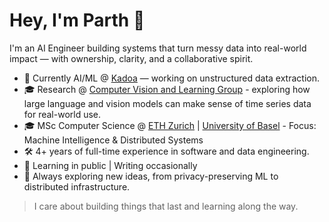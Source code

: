 # Hey, I'm Parth 👋

I'm an AI Engineer building systems that turn messy data into real-world impact — with ownership, clarity, and a collaborative spirit.

- 🧠 Currently AI/ML @ [Kadoa](https://kadoa.com) — working on unstructured data extraction.
- 🎓 Research @ [Computer Vision and Learning Group](https://vlg.inf.ethz.ch) - exploring how large language and vision models can make sense of time series data for real-world use.
- 🎓 MSc Computer Science @ [ETH Zurich](https://inf.ethz.ch) | [University of Basel](https://www.unibas.ch/en/University/About-University.html) - Focus: Machine Intelligence & Distributed Systems
- 🛠️ 4+ years of full-time experience in software and data engineering.
- 🔬 Learning in public | Writing occasionally
- 🌱 Always exploring new ideas, from privacy-preserving ML to distributed infrastructure.

> I care about building things that last and learning along the way.
